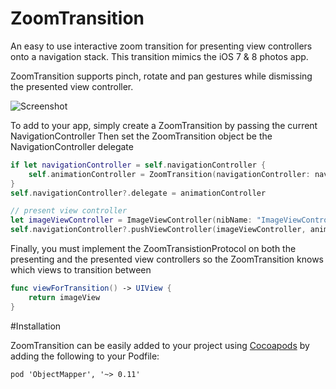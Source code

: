 ZoomTransition
==============

An easy to use interactive zoom transition for presenting view controllers onto a navigation stack. This transition mimics the iOS 7 & 8 photos app. 

ZoomTransition supports pinch, rotate and pan gestures while dismissing the presented view controller. 

![Screenshot](https://raw.githubusercontent.com/tristanhimmelman/ZoomTransition/master/example.gif)

To add to your app, simply create a ZoomTransition by passing the current NavigationController
Then set the ZoomTransition object be the NavigationController delegate
```swift
if let navigationController = self.navigationController {
    self.animationController = ZoomTransition(navigationController: navigationController)
}
self.navigationController?.delegate = animationController

// present view controller
let imageViewController = ImageViewController(nibName: "ImageViewController", bundle: nil)
self.navigationController?.pushViewController(imageViewController, animated: true)
```

Finally, you must implement the ZoomTransistionProtocol on both the presenting and the presented view controllers so the ZoomTransition knows which views to transition between
```swift
func viewForTransition() -> UIView {
	return imageView
}
```

#Installation

ZoomTransition can be easily added to your project using [Cocoapods](https://cocoapods.org/) by adding the following to your Podfile:

`pod 'ObjectMapper', '~> 0.11'`
